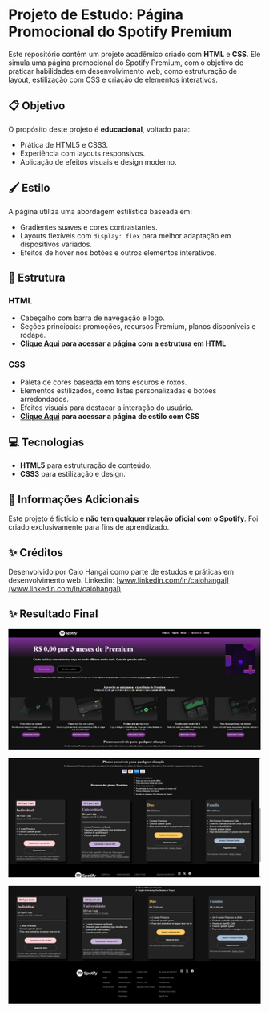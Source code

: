 # Projeto de Estudo: Página Promocional do Spotify Premium

Este repositório contém um projeto acadêmico criado com **HTML** e **CSS**. Ele simula uma página promocional do Spotify Premium, com o objetivo de praticar habilidades em desenvolvimento web, como estruturação de layout, estilização com CSS e criação de elementos interativos.

## 📋 Objetivo

O propósito deste projeto é **educacional**, voltado para:
- Prática de HTML5 e CSS3.
- Experiência com layouts responsivos.
- Aplicação de efeitos visuais e design moderno.

## 🖌️ Estilo

A página utiliza uma abordagem estilística baseada em:
- Gradientes suaves e cores contrastantes.
- Layouts flexíveis com `display: flex` para melhor adaptação em dispositivos variados.
- Efeitos de hover nos botões e outros elementos interativos.

## 📂 Estrutura

### HTML
- Cabeçalho com barra de navegação e logo.
- Seções principais: promoções, recursos Premium, planos disponíveis e rodapé.
- **[Clique Aqui](https://github.com/CaioHangai/HTML-CSS-Experience/blob/main/Clone%20Pagina%20Spotify/01-spotfy-page/index.htm) para acessar a página com a estrutura em HTML**

### CSS
- Paleta de cores baseada em tons escuros e roxos.
- Elementos estilizados, como listas personalizadas e botões arredondados.
- Efeitos visuais para destacar a interação do usuário.
- **[Clique Aqui](https://github.com/CaioHangai/HTML-CSS-Experience/blob/main/Clone%20Pagina%20Spotify/01-spotfy-page/style.css) para acessar a página de estilo com CSS**

## 💻 Tecnologias

- **HTML5** para estruturação de conteúdo.
- **CSS3** para estilização e design.

## 📖 Informações Adicionais

Este projeto é fictício e **não tem qualquer relação oficial com o Spotify**. Foi criado exclusivamente para fins de aprendizado.

## ✨ Créditos

Desenvolvido por Caio Hangai como parte de estudos e práticas em desenvolvimento web.
Linkedin: [www.linkedin.com/in/caiohangai](www.linkedin.com/in/caiohangai)

## ✨ Resultado Final

![Head](https://github.com/CaioHangai/HTML-CSS-Experience/blob/main/Clone%20Pagina%20Spotify/01-spotfy-page/printProject/print%20spotify1.png)

![Body](https://github.com/CaioHangai/HTML-CSS-Experience/blob/main/Clone%20Pagina%20Spotify/01-spotfy-page/printProject/print%20spotify2.png)

![Footer](https://github.com/CaioHangai/HTML-CSS-Experience/blob/main/Clone%20Pagina%20Spotify/01-spotfy-page/printProject/print%20spotify3.png)
